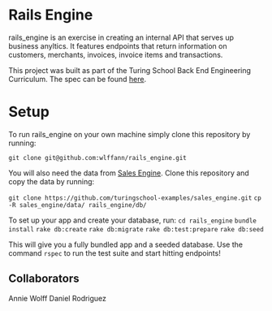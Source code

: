 # Rails Engine

rails_engine is an exercise in creating an internal API that serves up business anyltics. It features endpoints that return information on customers, merchants, invoices, invoice items and transactions.

This project was built as part of the Turing School Back End Engineering Curriculum. The spec can be found [here](http://backend.turing.io/module3/projects/rails_engine).

# Setup

To run rails_engine on your own machine simply clone this repository by running:

`git clone git@github.com:wlffann/rails_engine.git`

You will also need the data from [Sales Engine](https://github.com/turingschool-examples/sales_engine). Clone this repository and copy the data by running:

`git clone https://github.com/turingschool-examples/sales_engine.git`
`cp -R sales_engine/data/ rails_engine/db/`

To set up your app and create your database, run:
`cd rails_engine`
`bundle install`
`rake db:create`
`rake db:migrate`
`rake db:test:prepare`
`rake db:seed`

This will give you a fully bundled app and a seeded database. Use the command `rspec` to run the test suite and start hitting endpoints!


## Collaborators
Annie Wolff 
Daniel Rodriguez

